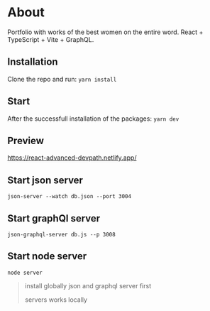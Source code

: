 # About

Portfolio with works of the best women on the entire word. React + TypeScript + Vite + GraphQL.

## Installation

Clone the repo and run: `yarn install`

## Start

After the successfull installation of the packages: `yarn dev`

## Preview

https://react-advanced-devpath.netlify.app/

## Start json server

`json-server --watch db.json --port 3004`

## Start graphQl server

`json-graphql-server db.js --p 3008`

## Start node server

`node server`

> install globally json and graphql server first
> 
> servers works locally
